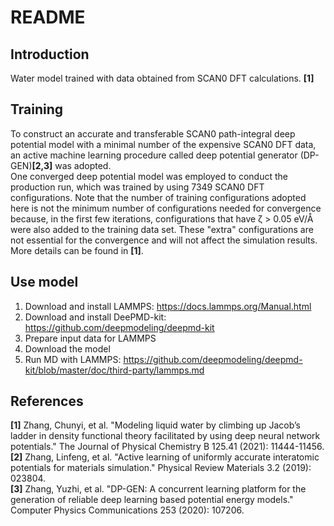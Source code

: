 # README

## Introduction
Water model trained with data obtained from SCAN0 DFT
calculations. **[1]**  

## Training
To construct an accurate and transferable SCAN0 path-integral deep potential model with a minimal number of the expensive SCAN0 DFT data, an active machine learning procedure called deep potential generator (DP-GEN)**[2,3]** was adopted.  
One converged deep potential model was employed to conduct the production run, which was trained by using 7349 SCAN0 DFT configurations. Note that the number of training configurations adopted here is not the minimum number of configurations needed for convergence because, in the first few iterations, configurations that have ζ > 0.05 eV/Å were also added to the training data set. These "extra" configurations are not essential for the convergence and will not affect the simulation results.  
More details can be found in **[1]**.  


## Use model
1. Download and install LAMMPS: https://docs.lammps.org/Manual.html
2. Download and install DeePMD-kit: https://github.com/deepmodeling/deepmd-kit
3. Prepare input data for LAMMPS
4. Download the model
5. Run MD with LAMMPS: https://github.com/deepmodeling/deepmd-kit/blob/master/doc/third-party/lammps.md

## References
**[1]** Zhang, Chunyi, et al. "Modeling liquid water by climbing up Jacob’s ladder in density functional theory facilitated by using deep neural network potentials." The Journal of Physical Chemistry B 125.41 (2021): 11444-11456.  
**[2]** Zhang, Linfeng, et al. "Active learning of uniformly accurate interatomic potentials for materials simulation." Physical Review Materials 3.2 (2019): 023804.  
**[3]** Zhang, Yuzhi, et al. "DP-GEN: A concurrent learning platform for the generation of reliable deep learning based potential energy models." Computer Physics Communications 253 (2020): 107206.


